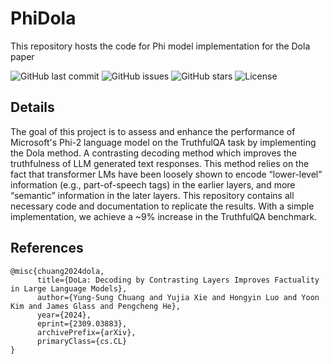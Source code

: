 # PhiDola
This repository hosts the code for Phi model implementation for the Dola paper

![GitHub last commit](https://img.shields.io/github/last-commit/dhmnr/PhiDola)
![GitHub issues](https://img.shields.io/github/issues-raw/dhmnr/PhiDola)
![GitHub stars](https://img.shields.io/github/stars/dhmnr/PhiDola?style=social)
![License](https://img.shields.io/badge/license-MIT-green)

## Details

The goal of this project is to assess and enhance the performance of Microsoft's Phi-2 language model on the TruthfulQA task by implementing the Dola method. A contrasting decoding method which improves the truthfulness of LLM generated text responses. This method relies on the fact that transformer LMs have been loosely shown to encode “lower-level” information (e.g., part-of-speech tags) in the earlier layers, and more “semantic” information in the later layers. 
This repository contains all necessary code and documentation to replicate the results. With a simple implementation, we achieve a ~9% increase in the TruthfulQA benchmark.


## References
```
@misc{chuang2024dola,
      title={DoLa: Decoding by Contrasting Layers Improves Factuality in Large Language Models}, 
      author={Yung-Sung Chuang and Yujia Xie and Hongyin Luo and Yoon Kim and James Glass and Pengcheng He},
      year={2024},
      eprint={2309.03883},
      archivePrefix={arXiv},
      primaryClass={cs.CL}
}
```
